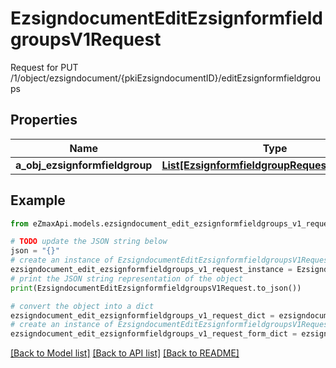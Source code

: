 # EzsigndocumentEditEzsignformfieldgroupsV1Request

Request for PUT /1/object/ezsigndocument/{pkiEzsigndocumentID}/editEzsignformfieldgroups

## Properties

Name | Type | Description | Notes
------------ | ------------- | ------------- | -------------
**a_obj_ezsignformfieldgroup** | [**List[EzsignformfieldgroupRequestCompound]**](EzsignformfieldgroupRequestCompound.md) |  | 

## Example

```python
from eZmaxApi.models.ezsigndocument_edit_ezsignformfieldgroups_v1_request import EzsigndocumentEditEzsignformfieldgroupsV1Request

# TODO update the JSON string below
json = "{}"
# create an instance of EzsigndocumentEditEzsignformfieldgroupsV1Request from a JSON string
ezsigndocument_edit_ezsignformfieldgroups_v1_request_instance = EzsigndocumentEditEzsignformfieldgroupsV1Request.from_json(json)
# print the JSON string representation of the object
print(EzsigndocumentEditEzsignformfieldgroupsV1Request.to_json())

# convert the object into a dict
ezsigndocument_edit_ezsignformfieldgroups_v1_request_dict = ezsigndocument_edit_ezsignformfieldgroups_v1_request_instance.to_dict()
# create an instance of EzsigndocumentEditEzsignformfieldgroupsV1Request from a dict
ezsigndocument_edit_ezsignformfieldgroups_v1_request_form_dict = ezsigndocument_edit_ezsignformfieldgroups_v1_request.from_dict(ezsigndocument_edit_ezsignformfieldgroups_v1_request_dict)
```
[[Back to Model list]](../README.md#documentation-for-models) [[Back to API list]](../README.md#documentation-for-api-endpoints) [[Back to README]](../README.md)


